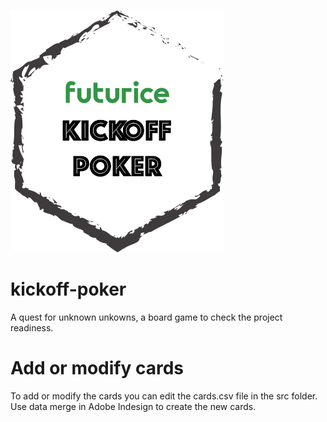 ![Kickoff poker logo](kickoff-poker-logo.png)

# kickoff-poker
A quest for unknown unkowns, a board game to check the project readiness.

# Add or modify cards
To add or modify the cards you can edit the cards.csv file in the src folder.
Use data merge in Adobe Indesign to create the new cards.
